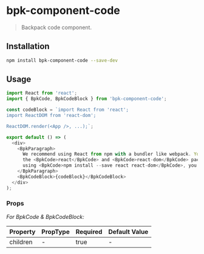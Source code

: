 # bpk-component-code

> Backpack code component.

## Installation

```sh
npm install bpk-component-code --save-dev
```

## Usage

```js
import React from 'react';
import { BpkCode, BpkCodeBlock } from 'bpk-component-code';

const codeBlock = `import React from 'react';
import ReactDOM from 'react-dom';

ReactDOM.render(<App />, ...);`;

export default () => (
  <div>
    <BpkParagraph>
      We recommend using React from npm with a bundler like webpack. You can use
      the <BpkCode>react</BpkCode> and <BpkCode>react-dom</BpkCode> packages. After installing it
      using <BpkCode>npm install --save react react-dom</BpkCode>, you can use:
    </BpkParagraph>
    <BpkCodeBlock>{codeBlock}</BpkCodeBlock>
  </div>
);
```

### Props

*For BpkCode & BpkCodeBlock:*

| Property  | PropType | Required | Default Value |
| --------- | -------- | -------- | ------------- |
| children  | -        | true     | -             |
